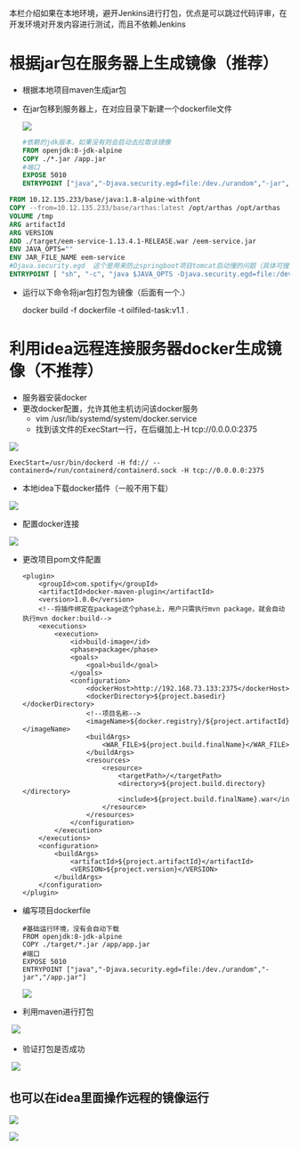 本栏介绍如果在本地环境，避开Jenkins进行打包，优点是可以跳过代码评审，在开发环境对开发内容进行测试，而且不依赖Jenkins

# 根据jar包在服务器上生成镜像（推荐）

- 根据本地项目maven生成jar包

- 在jar包移到服务器上，在对应目录下新建一个dockerfile文件

  ![](https://youcai922.github.io/99.src/img/docker利用jar包打包.png)

  ```dockerfile
  #依赖的jdk版本，如果没有则会启动去拉取该镜像
  FROM openjdk:8-jdk-alpine
  COPY ./*.jar /app.jar
  #端口
  EXPOSE 5010
  ENTRYPOINT ["java","-Djava.security.egd=file:/dev./urandom","-jar","/app.jar"]
  ```



```dockerfile
FROM 10.12.135.233/base/java:1.8-alpine-withfont
COPY --from=10.12.135.233/base/arthas:latest /opt/arthas /opt/arthas
VOLUME /tmp
ARG artifactId
ARG VERSION
ADD ./target/eem-service-1.13.4.1-RELEASE.war /eem-service.jar
ENV JAVA_OPTS=""
ENV JAR_FILE_NAME eem-service
#Djava.security.egd  这个是用来防止springboot项目tomcat启动慢的问题（具体可搜索：随机数数与熵池策略）
ENTRYPOINT [ "sh", "-c", "java $JAVA_OPTS -Djava.security.egd=file:/dev/./urandom -jar -agentlib:jdwp=transport=dt_socket,server=y,suspend=n,address=5005 /$JAR_FILE_NAME.jar" ]
```

- 运行以下命令将jar包打包为镜像（后面有一个.）

  docker build -f dockerfile -t oilfiled-task:v1.1 .



# 利用idea远程连接服务器docker生成镜像（不推荐）

- 服务器安装docker
- 更改docker配置，允许其他主机访问该docker服务
  - vim /usr/lib/systemd/system/docker.service
  - 找到该文件的ExecStart一行，在后缀加上-H tcp://0.0.0.0:2375

![](https://youcai922.github.io/99.src/img/docker开放远程连接端口.png)

```
ExecStart=/usr/bin/dockerd -H fd:// --containerd=/run/containerd/containerd.sock -H tcp://0.0.0.0:2375
```

- 本地idea下载docker插件（一般不用下载）

![](https://youcai922.github.io/99.src/img/ideadocker插件下载.png)

- 配置docker连接

![](https://youcai922.github.io/99.src/img/idea配置远程docker连接.png)

- 更改项目pom文件配置

  ```
  <plugin>
      <groupId>com.spotify</groupId>
      <artifactId>docker-maven-plugin</artifactId>
      <version>1.0.0</version>
      <!--将插件绑定在package这个phase上，用户只需执行mvn package，就会自动执行mvn docker:build-->
      <executions>
          <execution>
              <id>build-image</id>
              <phase>package</phase>
              <goals>
                  <goal>build</goal>
              </goals>
              <configuration>
                  <dockerHost>http://192.168.73.133:2375</dockerHost>
                  <dockerDirectory>${project.basedir}</dockerDirectory>
                  <!--项目名称-->
                  <imageName>${docker.registry}/${project.artifactId}:${tag}</imageName>
                  <buildArgs>
                      <WAR_FILE>${project.build.finalName}</WAR_FILE>
                  </buildArgs>
                  <resources>
                      <resource>
                          <targetPath>/</targetPath>
                          <directory>${project.build.directory}</directory>
                          <include>${project.build.finalName}.war</include>
                      </resource>
                  </resources>
              </configuration>
          </execution>
      </executions>
      <configuration>
          <buildArgs>
              <artifactId>${project.artifactId}</artifactId>
              <VERSION>${project.version}</VERSION>
          </buildArgs>
      </configuration>
  </plugin>
  ```

- 编写项目dockerfile

  ```
  #基础运行环境，没有会自动下载
  FROM openjdk:8-jdk-alpine
  COPY ./target/*.jar /app/app.jar
  #端口
  EXPOSE 5010
  ENTRYPOINT ["java","-Djava.security.egd=file:/dev./urandom","-jar","/app.jar"]
  ```

  ![](https://youcai922.github.io/99.src/img/项目dockerfile.png)

- 利用maven进行打包

​	![](https://youcai922.github.io/99.src/img/利用maven进行打包.png)

- 验证打包是否成功

​	![](https://youcai922.github.io/99.src/img/服务器验证是否打包成功.png)



## 也可以在idea里面操作远程的镜像运行

![](https://youcai922.github.io/99.src/img/idea远程操作镜像运行.png)

![](https://youcai922.github.io/99.src/img/idea远程镜像配置.png)
